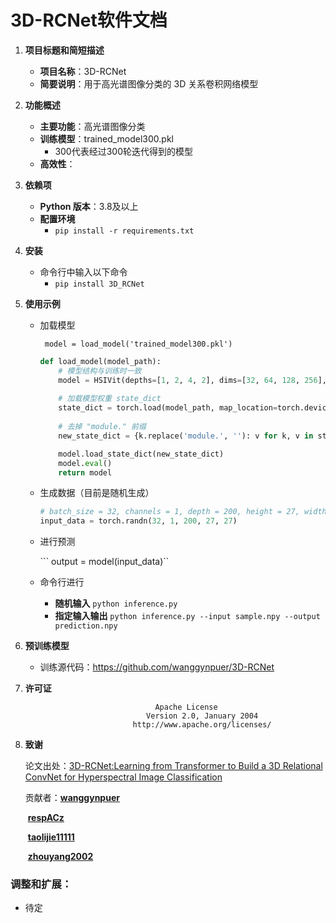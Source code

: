 # 3D-RCNet软件文档

1. **项目标题和简短描述**

   - **项目名称**：3D-RCNet
   - **简要说明**：用于高光谱图像分类的 3D 关系卷积网络模型

2. **功能概述**

   - **主要功能**：高光谱图像分类
   - **训练模型**：trained_model300.pkl
     - 300代表经过300轮迭代得到的模型
   - **高效性**：

3. **依赖项**

   - **Python 版本**：3.8及以上
   - **配置环境**
     -  `pip install -r requirements.txt`

4. **安装**

   - 命令行中输入以下命令
     - `pip install 3D_RCNet`

5. **使用示例**

   - 加载模型

     ``` model = load_model('trained_model300.pkl')``` 

     ```python
     def load_model(model_path):
         # 模型结构与训练时一致
         model = HSIVit(depths=[1, 2, 4, 2], dims=[32, 64, 128, 256], num_classes=16) 
         
         # 加载模型权重 state_dict
         state_dict = torch.load(model_path, map_location=torch.device('cpu'))
         
         # 去掉 "module." 前缀
         new_state_dict = {k.replace('module.', ''): v for k, v in state_dict.items()}
     
         model.load_state_dict(new_state_dict)
         model.eval()
         return model
     ```

   - 生成数据（目前是随机生成）

     ```python
     # batch_size = 32, channels = 1, depth = 200, height = 27, width = 27
     input_data = torch.randn(32, 1, 200, 27, 27) 
     ```

   - 进行预测

     ``` output = model(input_data)``

   - 命令行进行

     - **随机输入**
       `python inference.py `
     - **指定输入输出**
       `python inference.py --input sample.npy --output prediction.npy`

6. **预训练模型**

   - 训练源代码：https://github.com/wanggynpuer/3D-RCNet

7. **许可证**

   ```
   								Apache License
                              Version 2.0, January 2004
                           http://www.apache.org/licenses/
   ```

8. **致谢**

   论文出处：[3D-RCNet:Learning from Transformer to Build a 3D Relational ConvNet for Hyperspectral Image Classification](https://arxiv.org/abs/2408.13728)

   贡献者：**[wanggynpuer](https://github.com/wanggynpuer)**

   ​		**[respACz](https://github.com/respACz)**

   ​		[**taolijie11111**](https://github.com/taolijie11111)

   ​		[**zhouyang2002**](https://github.com/zhouyang2002)

### 调整和扩展：
- 待定